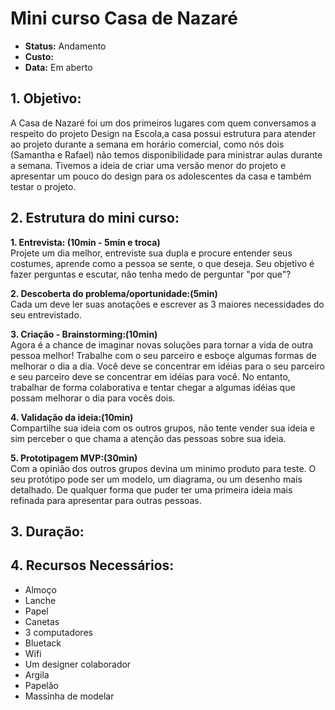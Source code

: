 # Mini curso Casa de Nazaré
* **Status:** Andamento 
* **Custo:** 
* **Data:** Em aberto



## 1. Objetivo:

A Casa de Nazaré foi um dos primeiros lugares com quem conversamos a respeito do projeto Design na Escola,a casa possui estrutura para atender ao projeto durante a semana em horário comercial, como nós dois (Samantha e Rafael) não temos disponibilidade para ministrar aulas durante a semana.
Tivemos a ideia de criar uma versão menor do projeto e apresentar um pouco do design para os adolescentes da casa e também testar o projeto. 

## 2. Estrutura do mini curso:


**1. Entrevista: (10min - 5min e troca)**<br />
Projete um dia melhor, entreviste sua dupla e procure entender seus costumes, aprende como a pessoa se sente, o que deseja. Seu objetivo é fazer perguntas e escutar, não tenha medo de perguntar "por que"?

**2. Descoberta do problema/oportunidade:(5min)**<br />
Cada um deve ler suas anotações e escrever as 3 maiores necessidades do seu entrevistado.

**3. Criação - Brainstorming:(10min)**<br />
Agora é a chance de imaginar novas soluções para tornar a vida de outra pessoa melhor! Trabalhe com o seu parceiro e esboçe algumas formas de melhorar o dia a dia. Você deve se concentrar em idéias para o seu parceiro e seu parceiro deve se concentrar em idéias para você. No entanto, trabalhar de forma colaborativa e tentar chegar a algumas idéias que possam melhorar o dia para vocês dois. 

**4. Validação da ideia:(10min)**<br />
Compartilhe sua ideia com os outros grupos, não tente vender sua ideia e sim perceber o que chama a atenção das pessoas sobre sua ideia.

**5. Prototipagem MVP:(30min)**<br />
Com a opinião dos outros grupos devina um minimo produto para teste. O seu protótipo pode ser um modelo, um diagrama, ou um desenho mais detalhado. De qualquer forma que puder ter uma primeira ideia mais refinada para apresentar para outras pessoas.

## 3. Duração:


## 4. Recursos Necessários:
* Almoço
* Lanche
* Papel
* Canetas
* 3 computadores
* Bluetack
* Wifi
* Um designer colaborador
* Argila
* Papelão
* Massinha de modelar





